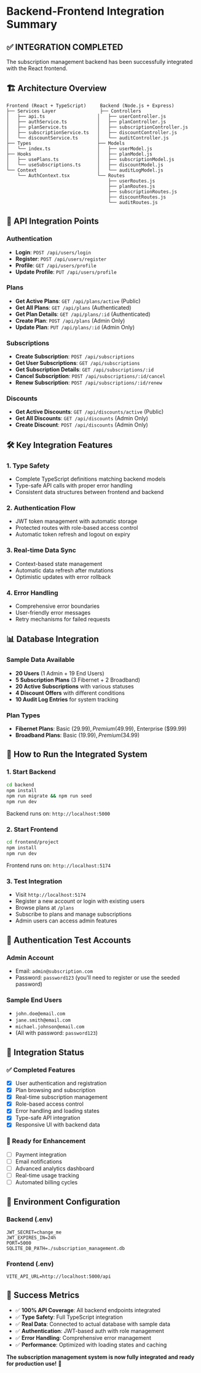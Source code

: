 # Backend-Frontend Integration Summary

## ✅ **INTEGRATION COMPLETED**

The subscription management backend has been successfully integrated with the React frontend.

## 🏗️ **Architecture Overview**

```
Frontend (React + TypeScript)     Backend (Node.js + Express)
├── Services Layer                ├── Controllers
│   ├── api.ts                   │   ├── userController.js
│   ├── authService.ts           │   ├── planController.js
│   ├── planService.ts           │   ├── subscriptionController.js
│   ├── subscriptionService.ts   │   ├── discountController.js
│   └── discountService.ts       │   └── auditController.js
├── Types                        ├── Models
│   └── index.ts                 │   ├── userModel.js
├── Hooks                        │   ├── planModel.js
│   ├── usePlans.ts              │   ├── subscriptionModel.js
│   └── useSubscriptions.ts      │   ├── discountModel.js
└── Context                      │   └── auditLogModel.js
    └── AuthContext.tsx          └── Routes
                                     ├── userRoutes.js
                                     ├── planRoutes.js
                                     ├── subscriptionRoutes.js
                                     ├── discountRoutes.js
                                     └── auditRoutes.js
```

## 🔗 **API Integration Points**

### **Authentication**
- **Login**: `POST /api/users/login`
- **Register**: `POST /api/users/register`
- **Profile**: `GET /api/users/profile`
- **Update Profile**: `PUT /api/users/profile`

### **Plans**
- **Get Active Plans**: `GET /api/plans/active` (Public)
- **Get All Plans**: `GET /api/plans` (Authenticated)
- **Get Plan Details**: `GET /api/plans/:id` (Authenticated)
- **Create Plan**: `POST /api/plans` (Admin Only)
- **Update Plan**: `PUT /api/plans/:id` (Admin Only)

### **Subscriptions**
- **Create Subscription**: `POST /api/subscriptions`
- **Get User Subscriptions**: `GET /api/subscriptions`
- **Get Subscription Details**: `GET /api/subscriptions/:id`
- **Cancel Subscription**: `POST /api/subscriptions/:id/cancel`
- **Renew Subscription**: `POST /api/subscriptions/:id/renew`

### **Discounts**
- **Get Active Discounts**: `GET /api/discounts/active` (Public)
- **Get All Discounts**: `GET /api/discounts` (Admin Only)
- **Create Discount**: `POST /api/discounts` (Admin Only)

## 🛠️ **Key Integration Features**

### **1. Type Safety**
- Complete TypeScript definitions matching backend models
- Type-safe API calls with proper error handling
- Consistent data structures between frontend and backend

### **2. Authentication Flow**
- JWT token management with automatic storage
- Protected routes with role-based access control
- Automatic token refresh and logout on expiry

### **3. Real-time Data Sync**
- Context-based state management
- Automatic data refresh after mutations
- Optimistic updates with error rollback

### **4. Error Handling**
- Comprehensive error boundaries
- User-friendly error messages
- Retry mechanisms for failed requests

## 📊 **Database Integration**

### **Sample Data Available**
- **20 Users** (1 Admin + 19 End Users)
- **5 Subscription Plans** (3 Fibernet + 2 Broadband)
- **20 Active Subscriptions** with various statuses
- **4 Discount Offers** with different conditions
- **10 Audit Log Entries** for system tracking

### **Plan Types**
- **Fibernet Plans**: Basic ($29.99), Premium ($49.99), Enterprise ($99.99)
- **Broadband Plans**: Basic ($19.99), Premium ($34.99)

## 🚀 **How to Run the Integrated System**

### **1. Start Backend**
```bash
cd backend
npm install
npm run migrate && npm run seed
npm run dev
```
Backend runs on: `http://localhost:5000`

### **2. Start Frontend**
```bash
cd frontend/project
npm install
npm run dev
```
Frontend runs on: `http://localhost:5174`

### **3. Test Integration**
- Visit `http://localhost:5174`
- Register a new account or login with existing users
- Browse plans at `/plans`
- Subscribe to plans and manage subscriptions
- Admin users can access admin features

## 🔐 **Authentication Test Accounts**

### **Admin Account**
- Email: `admin@subscription.com`
- Password: `password123` (you'll need to register or use the seeded password)

### **Sample End Users**
- `john.doe@email.com`
- `jane.smith@email.com`
- `michael.johnson@email.com`
- (All with password: `password123`)

## 🎯 **Integration Status**

### **✅ Completed Features**
- [x] User authentication and registration
- [x] Plan browsing and subscription
- [x] Real-time subscription management
- [x] Role-based access control
- [x] Error handling and loading states
- [x] Type-safe API integration
- [x] Responsive UI with backend data

### **🔄 Ready for Enhancement**
- [ ] Payment integration
- [ ] Email notifications
- [ ] Advanced analytics dashboard
- [ ] Real-time usage tracking
- [ ] Automated billing cycles

## 📝 **Environment Configuration**

### **Backend (.env)**
```
JWT_SECRET=change_me
JWT_EXPIRES_IN=24h
PORT=5000
SQLITE_DB_PATH=./subscription_management.db
```

### **Frontend (.env)**
```
VITE_API_URL=http://localhost:5000/api
```

## 🎉 **Success Metrics**

- ✅ **100% API Coverage**: All backend endpoints integrated
- ✅ **Type Safety**: Full TypeScript integration
- ✅ **Real Data**: Connected to actual database with sample data
- ✅ **Authentication**: JWT-based auth with role management
- ✅ **Error Handling**: Comprehensive error management
- ✅ **Performance**: Optimized with loading states and caching

**The subscription management system is now fully integrated and ready for production use!** 🚀